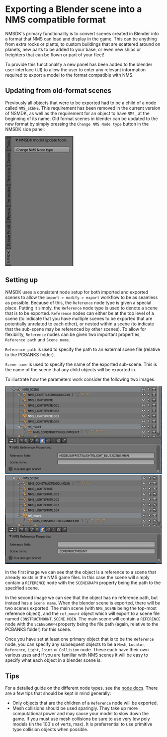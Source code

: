 # Exporting a Blender scene into a NMS compatible format

NMSDK's primary functionality is to convert scenes created in Blender into a format that NMS can load and display in the game.
This can be anything from extra rocks or plants, to custom buildings that are scattered around on planets, new parts to be added to your base, or even new ships or freighters that can be flown or part of your fleet!

To provide this functionality a new panel has been added to the blender user interface (UI) to allow the user to enter any relevant information required to export a model to the format compatible with NMS.

## Updating from old-format scenes

Previously all objects that were to be exported had to be a child of a node called `NMS_SCENE`. This requirement has been removed in the current version of NSMDK, as well as the requirement for an object to have `NMS_` at the beginning of its name.
Old format scenes in blender can be updated to the new format by simply pressing the `Change NMS Node type` button in the NMSDK side panel:

![update nodes](../../images/update_old_scenes.png)

## Setting up

NMSDK uses a consistent node setup for both imported and exported scenes to allow the `import > modify > export` workflow to be as seamless as possible.
Because of this, the `Reference` node type is given a special place.
Putting it simply, the `Reference` node type is used to denote a scene that is to be exported.
`Reference` nodes can either be at the top level of a scene (to indicate that you have multiple scenes to be exported that are potentially unrelated to each other), or nested within a scene (to indicate that the sub-scene may be referenced by other scenes).
To allow for flexibility, `Reference` nodes can be given two important properties, `Reference path` and `Scene name`.

`Reference path` is used to specify the path to an external scene file (relative to the PCBANKS folder).

`Scene name` is used to specify the name of the exported sub-scene.
This is the name of the scene that any child objects will be exported in.


To illustrate how the parameters work consider the following two images.

![sub ref example 1](../../images/sub_ref_example1.png)
![sub ref example 2](../../images/sub_ref_example2.png)

In the first image we can see that the object is a reference to a scene that already exists in the NMS game files.
In this case the scene will simply contain a `REFERENCE` node with the `SCENEGRAPH` property being the path to the specified scene.

In the second image we can see that the object has no reference path, but instead has a `Scene name`.
When the blender scene is exported, there will be two scenes exported. The main scene (with `NMS_SCENE` being the top-most reference object), and the `ref_mount` object which will export to a scene file named `CONSTRUCTMOUNT.SCENE.MBIN`.
The main scene will contain a `REFERENCE` node with the `SCENEGRAPH` property being the file path (again, relative to the PCBANKS folder) for this scene.

Once you have set at least one primary object that is to be the `Reference` node, you can specify any subsequent objects to be a `Mesh`, `Locator`, `Reference`, `Light`, `Joint` or `Collision` node.
These each have their own various uses and if you are familiar with NMS scenes it will be easy to specify what each object in a blender scene is.

## Tips

For a detailed guide on the different node types, see the [node docs](./node_docs.md). There are a few tips that should be kept in mind generally:

- Only objects that are the children of a `Reference` node will be exported.
- Mesh collisions should be used sparingly. They take up more computational power and may cause your model to slow down the game. If you must use mesh collisions be sure to use very low poly models (in the 100's of verts, max). It is preferrential to use primitive type collision objects when possible.
